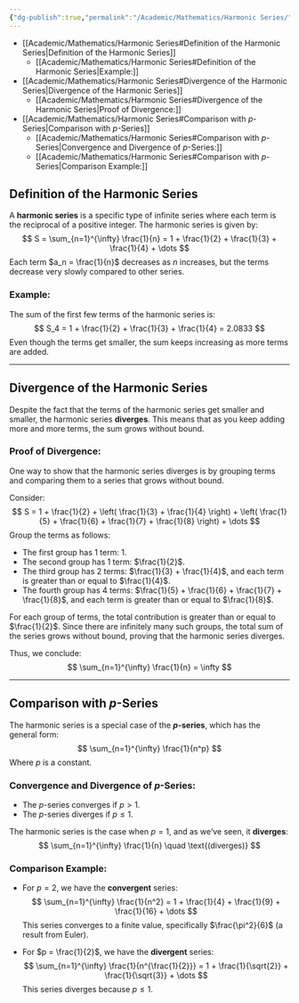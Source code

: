 ```yaml
---
{"dg-publish":true,"permalink":"/Academic/Mathematics/Harmonic Series/"}
---
```


- [[Academic/Mathematics/Harmonic Series#Definition of the Harmonic Series\|Definition of the Harmonic Series]]
	- [[Academic/Mathematics/Harmonic Series#Definition of the Harmonic Series\|Example:]]
- [[Academic/Mathematics/Harmonic Series#Divergence of the Harmonic Series\|Divergence of the Harmonic Series]]
	- [[Academic/Mathematics/Harmonic Series#Divergence of the Harmonic Series\|Proof of Divergence:]]
- [[Academic/Mathematics/Harmonic Series#Comparison with $p$-Series\|Comparison with $p$-Series]]
	- [[Academic/Mathematics/Harmonic Series#Comparison with $p$-Series\|Convergence and Divergence of $p$-Series:]]
	- [[Academic/Mathematics/Harmonic Series#Comparison with $p$-Series\|Comparison Example:]]

## Definition of the Harmonic Series

A **harmonic series** is a specific type of infinite series where each term is the reciprocal of a positive integer. The harmonic series is given by:
$$
S = \sum_{n=1}^{\infty} \frac{1}{n} = 1 + \frac{1}{2} + \frac{1}{3} + \frac{1}{4} + \dots
$$
Each term $a_n = \frac{1}{n}$ decreases as $n$ increases, but the terms decrease very slowly compared to other series.

### Example:
The sum of the first few terms of the harmonic series is:
$$
S_4 = 1 + \frac{1}{2} + \frac{1}{3} + \frac{1}{4} = 2.0833
$$
Even though the terms get smaller, the sum keeps increasing as more terms are added.

---

## Divergence of the Harmonic Series

Despite the fact that the terms of the harmonic series get smaller and smaller, the harmonic series **diverges**. This means that as you keep adding more and more terms, the sum grows without bound.

### Proof of Divergence:

One way to show that the harmonic series diverges is by grouping terms and comparing them to a series that grows without bound.

Consider:
$$
S = 1 + \frac{1}{2} + \left( \frac{1}{3} + \frac{1}{4} \right) + \left( \frac{1}{5} + \frac{1}{6} + \frac{1}{7} + \frac{1}{8} \right) + \dots
$$
Group the terms as follows:
- The first group has 1 term: $1$.
- The second group has 1 term: $\frac{1}{2}$.
- The third group has 2 terms: $\frac{1}{3} + \frac{1}{4}$, and each term is greater than or equal to $\frac{1}{4}$.
- The fourth group has 4 terms: $\frac{1}{5} + \frac{1}{6} + \frac{1}{7} + \frac{1}{8}$, and each term is greater than or equal to $\frac{1}{8}$.

For each group of terms, the total contribution is greater than or equal to $\frac{1}{2}$. Since there are infinitely many such groups, the total sum of the series grows without bound, proving that the harmonic series diverges.

Thus, we conclude:
$$
\sum_{n=1}^{\infty} \frac{1}{n} = \infty
$$

---

## Comparison with $p$-Series

The harmonic series is a special case of the **$p$-series**, which has the general form:
$$
\sum_{n=1}^{\infty} \frac{1}{n^p}
$$
Where $p$ is a constant.

### Convergence and Divergence of $p$-Series:
- The $p$-series converges if $p > 1$.
- The $p$-series diverges if $p \leq 1$.

The harmonic series is the case when $p = 1$, and as we’ve seen, it **diverges**:
$$
\sum_{n=1}^{\infty} \frac{1}{n} \quad \text{(diverges)}
$$

### Comparison Example:
- For $p = 2$, we have the **convergent** series:
$$
\sum_{n=1}^{\infty} \frac{1}{n^2} = 1 + \frac{1}{4} + \frac{1}{9} + \frac{1}{16} + \dots
$$
This series converges to a finite value, specifically $\frac{\pi^2}{6}$ (a result from Euler).

- For $p = \frac{1}{2}$, we have the **divergent** series:
$$
\sum_{n=1}^{\infty} \frac{1}{n^{\frac{1}{2}}} = 1 + \frac{1}{\sqrt{2}} + \frac{1}{\sqrt{3}} + \dots
$$
This series diverges because $p \leq 1$.
